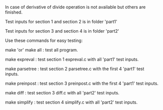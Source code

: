 In case of derivative of divide operation is not available but others are finished.


Test inputs for section 1 and section 2 is in folder 'part1'

Test inputs for section 3 and section 4 is in folder 'part2'


Use these commands for easy testing:

make 'or' make all  : test all program.

make expreval       : test section 1 expreval.c with all 'part1' test inputs.

make parsetree      : test section 2 parsetree.c with the first 4 'part1' test inputs.

make preinpost      : test section 3 preinpost.c with the first 4 'part1' test inputs.

make diff           : test section 3 diff.c with all 'part2' test inputs.

make simplify       : test section 4 simplify.c with all 'part2' test inputs.
